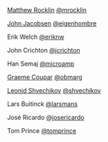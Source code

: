 [Matthew Rocklin](http://matthewrocklin.com)    [@mrocklin](http://github.com/mrocklin/)

[John Jacobsen](http://eigenhombre.com)         [@eigenhombre](http://github.com/eigenhombre/)

Erik Welch                                      [@eriknw](https://github.com/eriknw/)

John Crichton                                   [@jcrichton](https://github.com/jcrichton/)

Han Semaj                                       [@microamp](https://github.com/microamp/)

[Graeme Coupar](https://twitter.com/obmarg)     [@obmarg](https://github.com/obmarg/)

[Leonid Shvechikov](http://brainstorage.me/shvechikov)  [@shvechikov](https://github.com/shvechikov)

Lars Buitinck                                   [@larsmans](http://github.com/larsmans)

José Ricardo                                    [@josericardo](https://github.com/josericardo)

Tom Prince                                      [@tomprince](https://github.com/tomprince)
